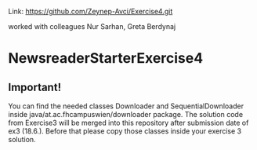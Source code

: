 Link: https://github.com/Zeynep-Avci/Exercise4.git

worked with colleagues Nur Sarhan, Greta Berdynaj

# NewsreaderStarterExercise4

## Important!
You can find the needed classes Downloader and SequentialDownloader inside java/at.ac.fhcampuswien/downloader package. 
The solution code from Exercise3 will be merged into this repository after submission date of ex3 (18.6.). Before that please copy those classes inside your exercise 3 solution.
